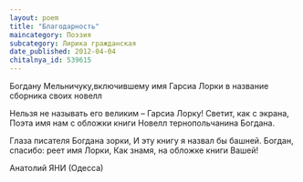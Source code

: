 ```yaml
---
layout: poem
title: "Благодарность"
maincategory: Поэзия
subcategory: Лирика гражданская
date_published: 2012-04-04
chitalnya_id: 539615
---
```




Богдану Мельничуку,включившему 
имя Гарсиа Лорки в название 
сборника своих новелл

Нельзя не называть его великим – 
Гарсиа Лорку!  Светит, как с экрана,
Поэта имя нам с обложки книги
Новелл тернопольчанина Богдана.

Глаза писателя Богдана зорки,
И эту книгу я назвал бы башней.
Богдан, спасибо: реет имя Лорки,
Как знамя, на обложке книги Вашей!

Анатолий ЯНИ (Одесса)






